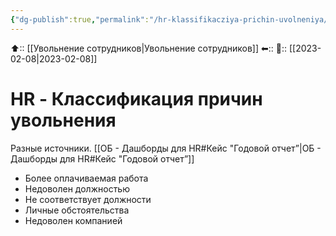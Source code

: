 ```yaml
---
{"dg-publish":true,"permalink":"/hr-klassifikacziya-prichin-uvolneniya/"}
---
```



⬆:: [[Увольнение сотрудников\|Увольнение сотрудников]]
⬅::
📅:: [[2023-02-08\|2023-02-08]] 

# HR - Классификация причин увольнения


Разные источники.
[[ОБ - Дашборды для HR#Кейс "Годовой отчет”\|ОБ - Дашборды для HR#Кейс "Годовой отчет”]]

- Более оплачиваемая работа
- Недоволен должностью
- Не соответствует должности
- Личные обстоятельства
- Недоволен компанией